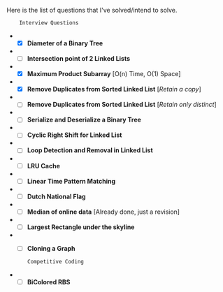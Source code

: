 Here is the list of questions that I've solved/intend to solve.   

        Interview Questions

* - [x] **Diameter of a Binary Tree**
* - [ ] **Intersection point of 2 Linked Lists**
* - [x] **Maximum Product Subarray** [O(n) Time, O(1) Space]
* - [x] **Remove Duplicates from Sorted Linked List** [_Retain a copy_]
* - [ ] **Remove Duplicates from Sorted Linked List** [_Retain only distinct_]
* - [ ] **Serialize and Deserialize a Binary Tree**
* - [ ] **Cyclic Right Shift for Linked List**
* - [ ] **Loop Detection and Removal in Linked List**
* - [ ] **LRU Cache**
* - [ ] **Linear Time Pattern Matching**
* - [ ] **Dutch National Flag**
* - [ ] **Median of online data** [Already done, just a revision]
* - [ ] **Largest Rectangle under the skyline**
* - [ ] **Cloning a Graph**   


        Competitive Coding
    
* - [ ] **BiColored RBS**
